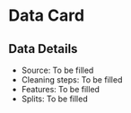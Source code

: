 # Data Card

## Data Details
- Source: To be filled
- Cleaning steps: To be filled
- Features: To be filled
- Splits: To be filled
